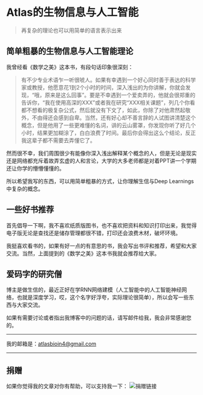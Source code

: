 # Atlas的生物信息与人工智能

>再复杂的理论也可以用简单的语言表示出来

 
## 简单粗暴的生物信息与人工智能理论


我曾经看《数学之美》这本书，有段句话印象很深刻：

> 有不少专业术语乍一听很唬人。如果有幸遇到一个好心同时善于表达的科学家或教授，他愿意花1到2个小时的时间，深入浅出的为你讲解，你就会发现，“哦，原来是这么回事”。要是不幸遇到一个爱卖弄的，他就会很郑重的告诉你，“我在使用高深的XXX”或者我在研究“XXX相关课题”，列几个你看都不想看的极复杂公式，然后就没有下文了，如此，你除了对他肃然起敬外，不由得还会感到自卑。当然，还有好心却不善言辞的人试图讲清楚这个概念，但是他用了一些更难懂的名词，讲的云山雾罩，你发现你听了好几个小时，结果更加糊涂了，白白浪费了时间。最后你会得出这么个结论，反正我这辈子都不需要去弄懂它了。

然而很不幸，我们周围很少有能像你深入浅出解释某个概念的人，但是无论是现实还是网络都充斥着故弄玄虚的人和言论，大学的大多老师都是对着PPT讲一个学期还让你学的懵懵懂懂的。

所以希望我写的东西，可以用简单粗暴的方式，让你理解生信与Deep Learnings中复杂的概念。


## 一些好书推荐


首先倡导一下啊，我不喜欢纸质版图书，也不喜欢把资料和知识打印出来，我觉得电子版无论是查找还是储存管理都很不错，打印还会浪费木材，破坏环境。

我挺喜欢看书的，如果有好一点的有意思的书，我会写出书评和推荐，希望和大家交流。当然，上面提到的《数学之美》这本书我就会推荐给大家。


## 爱码字的研究僧


博主是做生信的，最近正好在学RNN网络建模（人工智能中的人工智能神经网络，也就是深度学习，哎，这个名字好浮夸，实际理论很简单），所以会写一些东西与大家交流。

如果有需要讨论或者指出我博客中的问题的话，请写邮件给我，我会非常感谢您的。

----------
我的邮箱是：atlasbioin4@gmail.com

----------


## 捐赠


如果你觉得我的文章对你有帮助，可以支持我一下：
![捐赠链接][1] 

  [1]: https://atlasbioinfo.github.io/images/pay.jpg
 
